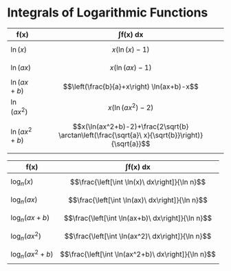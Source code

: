 # Integrals of Logarithmic Functions

| $\boldsymbol{f(x)}$ | $\boldsymbol{\int f(x)\ dx}$ |
|--|--|
| $\ln(x)$ | $$x(\ln(x)-1)$$ |
| $\ln(ax)$ | $$x(\ln(ax)-1)$$ |
| $\ln(ax+b)$ | $$\left(\frac{b}{a}+x\right) \ln(ax+b)-x$$ |
| $\ln(ax^2)$ | $$x(\ln(ax^2)-2)$$ |
| $\ln(ax^2+b)$ | $$x(\ln(ax^2+b)-2)+\frac{2\sqrt{b} \arctan\left(\frac{\sqrt{a}\ x}{\sqrt{b}}\right)}{\sqrt{a}}$$ |

| $\boldsymbol{f(x)}$ | $\boldsymbol{\int f(x)\ dx}$ |
|--|--|
| $\log_n(x)$ | $$\frac{\left[\int \ln(x)\ dx\right]}{\ln n}$$ |
| $\log_n(ax)$ | $$\frac{\left[\int \ln(ax)\ dx\right]}{\ln n}$$ |
| $\log_n(ax+b)$ | $$\frac{\left[\int \ln(ax+b)\ dx\right]}{\ln n}$$ |
| $\log_n(ax^2)$ | $$\frac{\left[\int \ln(ax^2)\ dx\right]}{\ln n}$$ |
| $\log_n(ax^2+b)$ | $$\frac{\left[\int \ln(ax^2+b)\ dx\right]}{\ln n}$$ |

